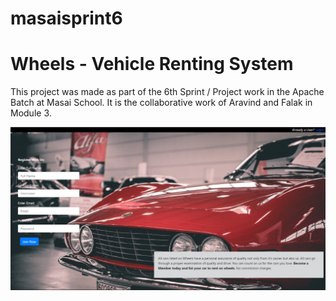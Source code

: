 # masaisprint6

# Wheels - Vehicle Renting System
This project was made as part of the 6th Sprint / Project work in the Apache Batch at Masai School. It is the collaborative work of Aravind and Falak in Module 3.

<img src="./Resources/regPage1.png">
